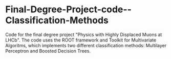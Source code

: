 # Final-Degree-Project-code--Classification-Methods
Code for the  final degree project "Physics with Highly Displaced Muons at LHCb". The code uses the ROOT framework and Toolkit for Multivariate Algoritms, which implements two different classification methods: Multilayer Perceptron and Boosted Decision Trees.
